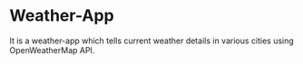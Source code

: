 # Weather-App
It is a weather-app which tells current weather details in various cities using OpenWeatherMap API.
